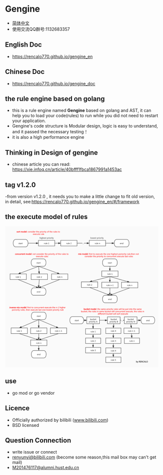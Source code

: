 # Gengine
- [简体中文](README_zh.md)
- 使用交流QQ群号:1132683357

## English Doc
- https://rencalo770.github.io/gengine_en

## Chinese Doc
- https://rencalo770.github.io/gengine_doc

## the rule engine based on golang 
- this is a rule engine named **Gengine** based on golang and AST, it can help you to load your code(rules) to run while you did not need to restart your application.  
- Gengine's code structure is Modular design, logic is easy to understand, and it passed the necessary testing！
- it is also a high performance engine    

## Thinking in Design of gengine
- chinese article you can read:
 https://xie.infoq.cn/article/40bfff1fbca1867991a1453ac

## tag v1.2.0
-from version v1.2.0 , it needs you to make a little change to fit old version, in detail, see:https://rencalo770.github.io/gengine_en/#/framework


## the execute model of rules
 ![avatar](exe_model.jpg)

## use 
- go mod or go vendor 

## Licence
- Officially authorized by bilibili  (www.bilibili.com)
- BSD licensed

## Question Connection
- write issue or connect
- renyunyi@bilibili.com (become some reason,this mail box may can't get mail)
- M201476117@alumni.hust.edu.cn
